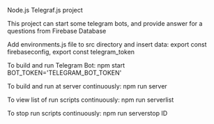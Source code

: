 Node.js Telegraf.js project

This project can start some telegram bots, and provide answer for a questions from Firebase Database

Add environments.js file to src directory and insert data:
export const firebaseconfig, export const telegram_token

To build and run Telegram Bot:
npm start BOT_TOKEN='TELEGRAM_BOT_TOKEN'

To build and run at server continuously:
npm run server

To view list of run scripts continuously:
npm run serverlist

To stop run scripts continuously:
npm run serverstop ID
